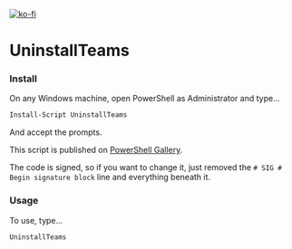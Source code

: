 [![ko-fi](https://ko-fi.com/img/githubbutton_sm.svg)](https://ko-fi.com/asheroto)

# UninstallTeams

### Install
On any Windows machine, open PowerShell as Administrator and type...

```powershell
Install-Script UninstallTeams
```

And accept the prompts.

This script is published on  [PowerShell Gallery](https://www.powershellgallery.com/packages/UninstallTeams).

The code is signed, so if you want to change it, just removed the  `# SIG # Begin signature block`  line and everything beneath it.

### Usage
To use, type...

```powershell
UninstallTeams
```